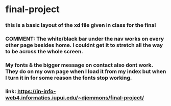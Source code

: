 # final-project

### this is a basic layout of the xd file given in class for the final
 
### COMMENT: The white/black bar under the nav works on every other page besides home. I couldnt get it to stretch all the way to be across the whole screen.
 
### My fonts & the bigger message on contact also dont work. They do on my own page when I load it from my index but when I turn it in for some reason the fonts stop working.

### link:  https://in-info-web4.informatics.iupui.edu/~djemmons/final-project/  

